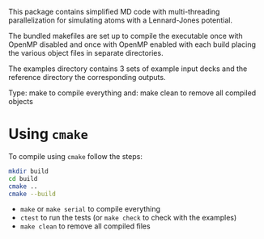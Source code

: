 This package contains simplified MD code with multi-threading
parallelization for simulating atoms with a Lennard-Jones potential.

The bundled makefiles are set up to compile the executable once
with OpenMP disabled and once with OpenMP enabled with each build
placing the various object files in separate directories.

The examples directory contains 3 sets of example input decks
and the reference directory the corresponding outputs.

Type: make
to compile everything and: make clean
to remove all compiled objects

# Using `cmake`
To compile using `cmake` follow the steps: 
```bash
mkdir build 
cd build
cmake ..
cmake --build
```

- `make` or `make serial` to compile everything
- `ctest` to run the tests (or `make check` to check with the examples)
- `make clean` to remove all compiled files